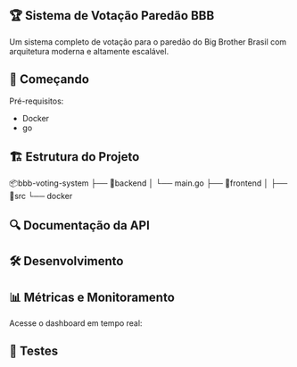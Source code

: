 ## 🏆 Sistema de Votação Paredão BBB

Um sistema completo de votação para o paredão do Big Brother Brasil com arquitetura moderna e altamente escalável.

## 🚀 Começando
Pré-requisitos:
- Docker
- go

## 🏗️ Estrutura do Projeto

📦bbb-voting-system
├── 📂backend
│   └── main.go
├── 📂frontend
│   ├── 📂src
└── docker

## 🔍 Documentação da API

## 🛠️ Desenvolvimento

## 📊 Métricas e Monitoramento
Acesse o dashboard em tempo real:

## 🧪 Testes